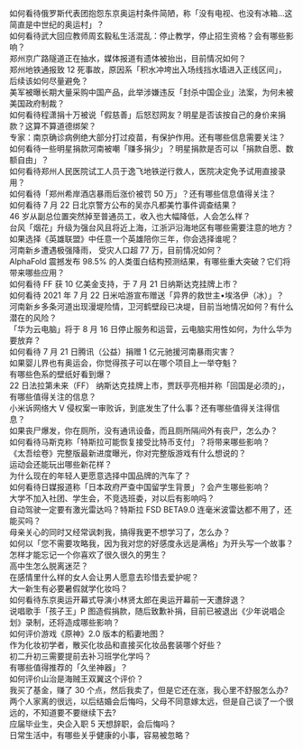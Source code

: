 如何看待俄罗斯代表团抱怨东京奥运村条件简陋，称「没有电视、也没有冰箱…这简直是中世纪的奥运村」？  
如何看待武大回应教师周玄毅私生活混乱：停止教学，停止招生资格？会有哪些影响？  
郑州京广路隧道正在抽水，媒体报道有遗体被抬出，目前情况如何？  
郑州地铁通报致 12 死事故，原因系「积水冲垮出入场线挡水墙进入正线区间」，后续该如何尽量避免？  
美军被曝长期大量采购中国产品，此举涉嫌违反「封杀中国企业」法案，为何未被美国政府制裁？  
如何看待程潇捐十万被说「假慈善」后怒怼网友？明星是否该按自己的身价来捐款？这算不算道德绑架？  
专家：南京确诊病例绝大部分打过疫苗，有保护作用。还有哪些信息需要关注？  
如何看待一些明星捐款河南被嘲「赚多捐少」？明星捐款是否可以「捐款自愿、数额自由」？  
如何看待郑州人民医院试工人员于逸飞地铁逆行救人，医院决定免予试用直接录用？  
如何看待「郑州希岸酒店暴雨后涨价被罚 50 万」？还有哪些信息值得关注？  
如何看待 7 月 22 日北京警方公布的吴亦凡都美竹事件调查结果？  
46 岁从副总位置突然掉至普通员工，收入也大幅降低，人会怎么样？  
台风「烟花」升级为强台风且将近上海，江浙沪沿海地区有哪些需要注意的地方？  
如果选择《英雄联盟》中任意一个英雄陪你三年，你会选择谁呢？  
河南新乡遭遇极强降雨， 受灾人口超 77 万，目前情况如何？  
AlphaFold 震撼发布 98.5% 的人类蛋白结构预测结果，有哪些重大突破？它们将带来哪些应用？  
如何看待 FF 获 10 亿美金支持，于 7 月 21 日纳斯达克挂牌上市？  
如何看待 2021 年 7 月 22 日米哈游宣布赠送「异界的救世主•埃洛伊（冰）」？  
河南新乡多条河道出现漫堤险情，卫河鹤壁段已决堤，目前当地情况如何？有什么潜在的风险？  
「华为云电脑」将于 8 月 16 日停止服务和运营，云电脑实用性如何，为什么华为要放弃？  
如何看待 7 月 21 日腾讯（公益）捐赠 1 亿元驰援河南暴雨灾害？  
如果婴儿界也有奥运会，你觉得孩子可以在哪个项目上一举夺魁？  
有哪些色系的壁纸好看到爆？  
22 日法拉第未来（FF） 纳斯达克挂牌上市，贾跃亭亮相并称「回国是必须的」，有哪些值得关注的信息？  
小米诉网络大 V 侵权案一审败诉，到底发生了什么事？还有哪些值得关注得信息？  
如果丧尸爆发，你在厕所，没有通讯设备，而且厕所隔间外有丧尸，怎么办？  
如何看待马斯克称「特斯拉可能恢复接受比特币支付」？将带来哪些影响？  
《太吾绘卷》完整版最新进度曝光，你对完整版游戏有什么想说的？  
运动会还能玩出哪些新花样？  
为什么现在的年轻人更愿意选择中国品牌的汽车了？  
如何看待日媒报道称「日本政府严查中国留学生背景」？会产生哪些影响？  
大学不加入社团、学生会，不竞选班委，对以后有影响吗？  
自动驾驶一定要有激光雷达吗？特斯拉 FSD BETA9.0 连毫米波雷达都不用了，还能买吗？  
母亲关心的同时又经常讽刺我，搞得我更不想学习了，怎么办？  
如何以「您不需要攻略我，因为我对您的好感度永远是满格」为开头写一个故事？  
怎样才能忘记一个你喜欢了很久很久的男生？  
高中生怎么脱离迷茫？  
在感情里什么样的女人会让男人愿意去珍惜去爱护呢？  
大一新生有必要暑假就学化妆吗？  
如何看待东京奥运开幕式导演小林贤太郎在奥运开幕前一天遭辞退？  
说唱歌手「孩子王」P 图造假捐款，随后致歉补捐，目前已被退出《少年说唱企划》录制，还将造成哪些影响？  
如何评价游戏《原神》2.0 版本的稻妻地图？  
作为化妆初学者，散买化妆品和直接买化妆品套装哪个好些？  
初二升初三需要提前去补习班学化学吗？  
有哪些值得推荐的「久坐神器」？  
如何评价山治是海贼王双翼这个评价？  
我买了基金，赚了 30 个点，然后我卖了，但是它还在涨，我心里不舒服怎么办?  
两个人家离的很远，以后结婚会后悔吗，父母不同意嫁太远，但是自己谈了一个很远的，不知道要不要继续下去?  
应届毕业生，央企入职 5 天想辞职，会后悔吗？  
日常生活中，有哪些关乎健康的小事，容易被忽略？  

